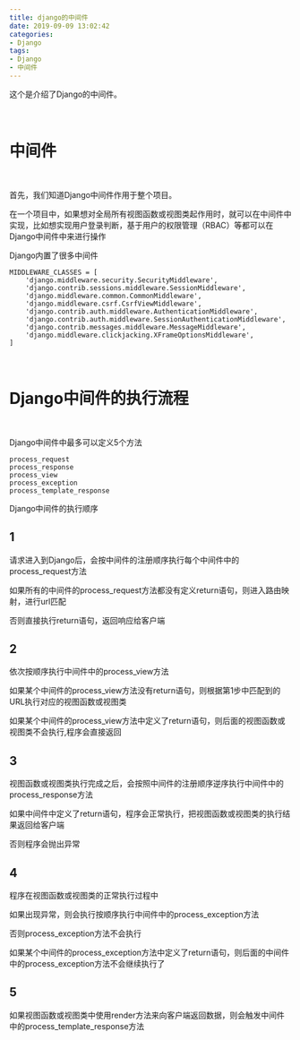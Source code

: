 ```yaml
---
title: django的中间件
date: 2019-09-09 13:02:42
categories:
- Django
tags:
- Django
- 中间件
---
```

这个是介绍了Django的中间件。

<!-- more -->

<br/>

# 中间件

<br/>

首先，我们知道Django中间件作用于整个项目。

在一个项目中，如果想对全局所有视图函数或视图类起作用时，就可以在中间件中实现，比如想实现用户登录判断，基于用户的权限管理（RBAC）等都可以在Django中间件中来进行操作

Django内置了很多中间件

	MIDDLEWARE_CLASSES = [
		'django.middleware.security.SecurityMiddleware',
		'django.contrib.sessions.middleware.SessionMiddleware',
		'django.middleware.common.CommonMiddleware',
		'django.middleware.csrf.CsrfViewMiddleware',
		'django.contrib.auth.middleware.AuthenticationMiddleware',
		'django.contrib.auth.middleware.SessionAuthenticationMiddleware',
		'django.contrib.messages.middleware.MessageMiddleware',
		'django.middleware.clickjacking.XFrameOptionsMiddleware',
	]

<br/>

# Django中间件的执行流程

<br/>

Django中间件中最多可以定义5个方法

	process_request
	process_response
	process_view
	process_exception
	process_template_response

Django中间件的执行顺序

## 1

请求进入到Django后，会按中间件的注册顺序执行每个中间件中的process_request方法

如果所有的中间件的process_request方法都没有定义return语句，则进入路由映射，进行url匹配

否则直接执行return语句，返回响应给客户端

## 2

依次按顺序执行中间件中的process_view方法

如果某个中间件的process_view方法没有return语句，则根据第1步中匹配到的URL执行对应的视图函数或视图类

如果某个中间件的process_view方法中定义了return语句，则后面的视图函数或视图类不会执行,程序会直接返回

## 3

视图函数或视图类执行完成之后，会按照中间件的注册顺序逆序执行中间件中的process_response方法

如果中间件中定义了return语句，程序会正常执行，把视图函数或视图类的执行结果返回给客户端

否则程序会抛出异常

## 4

程序在视图函数或视图类的正常执行过程中

如果出现异常，则会执行按顺序执行中间件中的process_exception方法

否则process_exception方法不会执行

如果某个中间件的process_exception方法中定义了return语句，则后面的中间件中的process_exception方法不会继续执行了

## 5

如果视图函数或视图类中使用render方法来向客户端返回数据，则会触发中间件中的process_template_response方法

